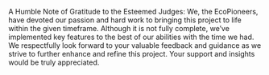 A Humble Note of Gratitude to the Esteemed Judges:
We, the EcoPioneers, have devoted our passion and hard work to bringing this project to life within the given timeframe. Although it is not fully complete, we’ve implemented key features to the best of our abilities with the time we had. We respectfully look forward to your valuable feedback and guidance as we strive to further enhance and refine this project. Your support and insights would be truly appreciated.
